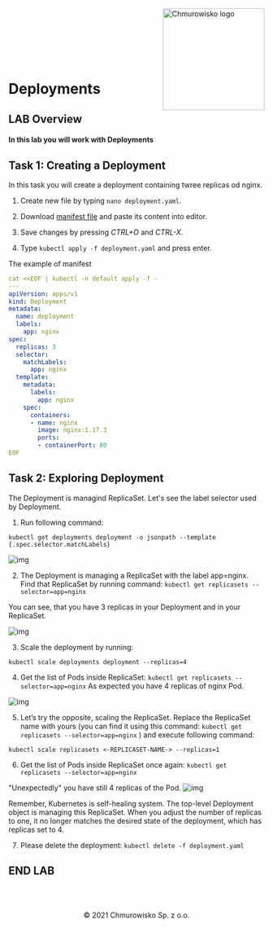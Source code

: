 <img src="../../../img/logo.png" alt="Chmurowisko logo" width="200" align="right">
<br><br>
<br><br>
<br><br>

# Deployments

## LAB Overview
#### In this lab you will work with Deployments

## Task 1: Creating a Deployment

In this task you will create a deployment containing twree replicas od nginx.

1. Create new file by typing ``nano deployment.yaml``.

2. Download [manifest file](./files/deployment.yaml) and paste its content into editor.

3. Save changes by pressing *CTRL+O* and *CTRL-X*.

4. Type ``kubectl apply -f deployment.yaml`` and press enter.


The example of manifest

```yaml
cat <<EOF | kubectl -n default apply -f -
---
apiVersion: apps/v1
kind: Deployment
metadata:
  name: deployment
  labels:
    app: nginx
spec:
  replicas: 3
  selector:
    matchLabels:
      app: nginx
  template:
    metadata:
      labels:
        app: nginx
    spec:
      containers:
      - name: nginx
        image: nginx:1.17.3
        ports:
        - containerPort: 80
EOF
```


## Task 2: Exploring Deployment

The Deployment is managind ReplicaSet. Let's see the label selector used by Deployment.

1. Run following command: 

```kubectl get deployments deployment -o jsonpath --template {.spec.selector.matchLabels}```

![img](./img/deployment1.png)

2. The Deployment is managing a ReplicaSet with the label app=nginx. Find that ReplicaSet by running command: ```kubectl get replicasets --selector=app=nginx```

You can see, that you have 3 replicas in your Deployment and in your ReplicaSet.

![img](./img/deployment2.png)

3. Scale the deployment by running: 

```kubectl scale deployments deployment --replicas=4```

4. Get the list of Pods inside ReplicaSet: ```kubectl get replicasets --selector=app=nginx```
As expected you have 4 replicas of nginx Pod.

![img](./img/deployment3.png)

5. Let’s try the opposite, scaling the ReplicaSet. Replace the ReplicaSet name with yours (you can find it using this command: ```kubectl get replicasets --selector=app=nginx``` ) and execute following command:

```kubectl scale replicasets <-REPLICASET-NAME-> --replicas=1```

6. Get the list of Pods inside ReplicaSet once again: ```kubectl get replicasets --selector=app=nginx```

"Unexpectedly" you have still 4 replicas of the Pod.
![img](./img/deployment4.png)

Remember, Kubernetes is self-healing system. The top-level Deployment object is managing this ReplicaSet. When you adjust the number of replicas to one, it no longer matches the desired state of the deployment, which has replicas set to 4.

7. Please delete the deployment: ```kubectl delete -f deployment.yaml```



## END LAB


<br><br>

<center><p>&copy; 2021 Chmurowisko Sp. z o.o.<p></center>
